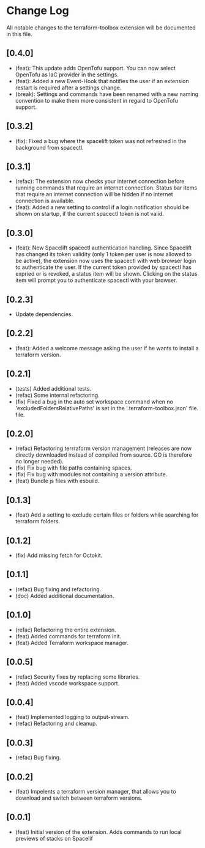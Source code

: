 # Change Log

All notable changes to the terraform-toolbox extension will be documented in this file.

## [0.4.0]

- (feat): This update adds OpenTofu support. You can now select OpenTofu as IaC provider in the settings.
- (feat): Added a new Event-Hook that notifies the user if an extension restart is required after a settings change.
- (break): Settings and commands have been renamed with a new naming convention to make them more consistent in regard to OpenTofu support.

## [0.3.2]

- (fix): Fixed a bug where the spacelift token was not refreshed in the background from spacectl.

## [0.3.1]

- (refac): The extension now checks your internet connection before running commands that require an internet connection. Status bar items that require an internet connection will be hidden if no internet connection is available.
- (feat): Added a new setting to control if a login notification should be shown on startup, if the current spacectl token is not valid.

## [0.3.0]

- (feat): New Spacelift spacectl authentication handling. Since Spacelift has changed its token validity (only 1 token per user is now allowed to be active), the extension now uses the spacectl with web browser login to authenticate the user. If the current token provided by spacectl has expried or is revoked, a status item will be shown. Clicking on the status item will prompt you to authenticate spacectl with your browser.

## [0.2.3]

- Update dependencies.

## [0.2.2]

- (feat): Added a welcome message asking the user if he wants to install a terraform version.

## [0.2.1]

- (tests) Added additional tests.
- (refac) Some internal refactoring.
- (fix) Fixed a bug in the auto set workspace command when no 'excludedFoldersRelativePaths' is set in the '.terraform-toolbox.json' file. file.

## [0.2.0]

- (refac) Refactoring terrraform version management (releases are now directly downloaded instead of compiled from source. GO is therefore no longer needed).
- (fix) Fix bug with file paths containing spaces.
- (fix) Fix bug with modules not containing a version attribute.
- (feat) Bundle js files with esbuild.

## [0.1.3]

- (feat) Add a setting to exclude certain files or folders while searching for terraform folders.

## [0.1.2]

- (fix) Add missing fetch for Octokit.

## [0.1.1]

- (refac) Bug fixing and refactoring.
- (doc) Added additional documentation.

## [0.1.0]

- (refac) Refactoring the entire extension.
- (feat) Added commands for terraform init.
- (feat) Added Terraform workspace manager.

## [0.0.5]

- (refac) Security fixes by replacing some libraries.
- (feat) Added vscode workspace support.

## [0.0.4]

- (feat) Implemented logging to output-stream.
- (refac) Refactoring and cleanup.

## [0.0.3]

- (refac) Bug fixing.

## [0.0.2]

- (feat) Impelents a terraform version manager, that allows you to download and switch between terraform versions.

## [0.0.1]

- (feat) Initial version of the extension. Adds commands to run local previews of stacks on Spacelif
